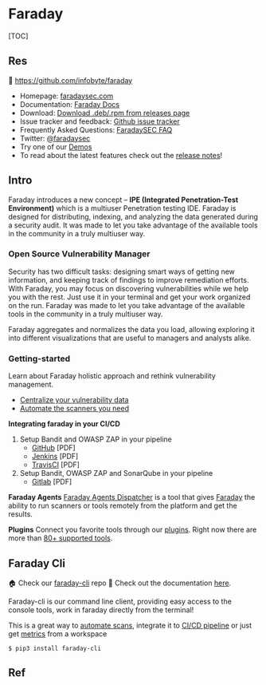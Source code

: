 # Faraday

[TOC]



## Res
🚧 https://github.com/infobyte/faraday

- Homepage: [faradaysec.com](https://www.faradaysec.com/)
- Documentation: [Faraday Docs](https://docs.faradaysec.com/)
- Download: [Download .deb/.rpm from releases page](https://github.com/infobyte/faraday/releases)
- Issue tracker and feedback: [Github issue tracker](https://github.com/infobyte/faraday/issues)
- Frequently Asked Questions: [FaradaySEC FAQ](https://docs.faradaysec.com/FAQ/)
- Twitter: [@faradaysec](https://twitter.com/faradaysec)
- Try one of our [Demos](https://demo101.faradaysec.com/#/login)
- To read about the latest features check out the [release notes](https://github.com/infobyte/faraday/blob/master/RELEASE.md)!



## Intro
Faraday introduces a new concept – **IPE (Integrated Penetration-Test Environment)** which is a multiuser Penetration testing IDE. Faraday is designed for distributing, indexing, and analyzing the data generated during a security audit. It was made to let you take advantage of the available tools in the community in a truly multiuser way.


### Open Source Vulnerability Manager
Security has two difficult tasks: designing smart ways of getting new information, and keeping track of findings to improve remediation efforts. With Faraday, you may focus on discovering vulnerabilities while we help you with the rest. Just use it in your terminal and get your work organized on the run. Faraday was made to let you take advantage of the available tools in the community in a truly multiuser way.

Faraday aggregates and normalizes the data you load, allowing exploring it into different visualizations that are useful to managers and analysts alike.

### Getting-started
Learn about Faraday holistic approach and rethink vulnerability management.
- [Centralize your vulnerability data](https://faradaysec.com/centralize-vulnerability-data/)
- [Automate the scanners you need](https://faradaysec.com/automate-scanners/)


**Integrating faraday in your CI/CD**
1. Setup Bandit and OWASP ZAP in your pipeline
	- [GitHub](https://faradaysec.com/wp-content/whitepapers/Integrating%20Faraday%20-%20Part%20One.pdf) [PDF]
	- [Jenkins](https://faradaysec.com/wp-content/whitepapers/Integrating%20Faraday%20-%20Part%20Two.pdf) [PDF]
	- [TravisCI](https://faradaysec.com/wp-content/whitepapers/Integrating%20Faraday%20-%20Part%20Three.pdf) [PDF]
2. Setup Bandit, OWASP ZAP and SonarQube in your pipeline
	- [Gitlab](https://faradaysec.com/wp-content/whitepapers/Integrating%20Faraday%20-%20Part%20Four.pdf) [PDF]


**Faraday Agents**
[Faraday Agents Dispatcher](https://github.com/infobyte/faraday_agent_dispatcher) is a tool that gives [Faraday](https://www.faradaysec.com/) the ability to run scanners or tools remotely from the platform and get the results.


**Plugins**
Connect you favorite tools through our [plugins](https://github.com/infobyte/faraday_plugins). Right now there are more than [80+ supported tools](https://github.com/infobyte/faraday/wiki/Plugin-List).



## Faraday Cli
🏠 Check our [faraday-cli](https://github.com/infobyte/faraday-cli) repo
🚧 Check out the documentation [here](https://docs.faraday-cli.faradaysec.com/).

Faraday-cli is our command line client, providing easy access to the console tools, work in faraday directly from the terminal!

This is a great way to [automate scans](https://docs.faraday-cli.faradaysec.com/), integrate it to [CI/CD pipeline](https://docs.faraday-cli.faradaysec.com/) or just get [metrics](https://docs.faraday-cli.faradaysec.com/) from a workspace
```shell
$ pip3 install faraday-cli
```


## Ref
[👍 Faraday – Penetration Testing IDE & Vulnerability Management Platform]: https://computingforgeeks.com/faraday-penetration-test-vulnerability-management-ide/



